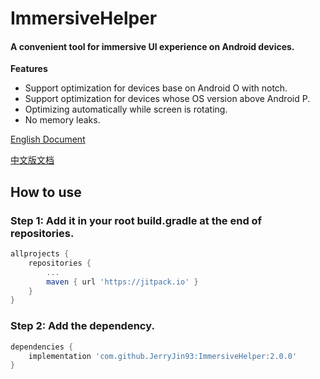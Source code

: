 # ImmersiveHelper
#### A convenient tool for immersive UI experience on Android devices.

**Features**
* Support optimization for devices base on Android O with notch.
* Support optimization for devices whose OS version above Android P.
* Optimizing automatically while screen is rotating.
* No memory leaks.

[English Document](/readme/README_ENG.md)

[中文版文档](readme/README_CHN.md)

## How to use

### Step 1: Add it in your root build.gradle at the end of repositories.

```groovy
allprojects {
	repositories {
		...
		maven { url 'https://jitpack.io' }
	}
}
```

### Step 2: Add the dependency.

```groovy
dependencies {
	implementation 'com.github.JerryJin93:ImmersiveHelper:2.0.0'
}
```
